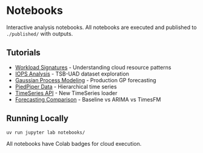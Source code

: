 # Notebooks

Interactive analysis notebooks. All notebooks are executed and published to `./published/` with outputs.

## Tutorials

- [Workload Signatures](published/02_guide_workload_signatures_guide.ipynb) - Understanding cloud resource patterns
- [IOPS Analysis](published/03_EDA_iops_web_server.ipynb) - TSB-UAD dataset exploration
- [Gaussian Process Modeling](published/04_modeling_gaussian_process.ipynb) - Production GP forecasting
- [PiedPiper Data](published/05_EDA_piedpiper_data.ipynb) - Hierarchical time series
- [TimeSeries API](published/06_quickstart_timeseries_loader.ipynb) - New TimeSeries loader
- [Forecasting Comparison](published/07_forecasting_comparison.ipynb) - Baseline vs ARIMA vs TimesFM

## Running Locally

```bash
uv run jupyter lab notebooks/
```

All notebooks have Colab badges for cloud execution.
